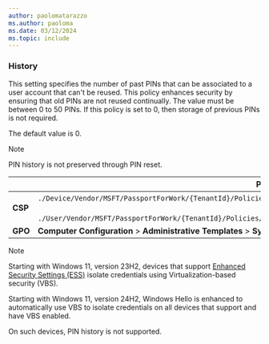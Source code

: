 ```yaml
---
author: paolomatarazzo
ms.author: paoloma
ms.date: 03/12/2024
ms.topic: include
---
```


### History

This setting specifies the number of past PINs that can be associated to a user account that can't be reused. This policy enhances security by ensuring that old PINs are not reused continually. The value must be between 0 to 50 PINs. If this policy is set to 0, then storage of previous PINs is not required.

The default value is 0.

> [!NOTE]
> PIN history is not preserved through PIN reset.

|  | Path |
|--|--|
| **CSP** | `./Device/Vendor/MSFT/PassportForWork/{TenantId}/Policies/PINComplexity/`[devicetenantidpoliciespincomplexityhistory](/windows/client-management/mdm/passportforwork-csp#devicetenantidpoliciespincomplexityhistory)<br><br>`./User/Vendor/MSFT/PassportForWork/{TenantId}/Policies/PINComplexity/`[usertenantidpoliciespincomplexityhistory](/windows/client-management/mdm/passportforwork-csp#usertenantidpoliciespincomplexityhistory) |
| **GPO** | **Computer Configuration** > **Administrative Templates** > **System** > **PIN Complexity** |

> [!NOTE]
>Starting with Windows 11, version 23H2, devices that support [Enhanced Security Settings (ESS)](/windows-hardware/design/device-experiences/windows-hello-enhanced-sign-in-security) isolate credentials using Virtualization-based security (VBS).
>
> Starting with Windows 11, version 24H2, Windows Hello is enhanced to automatically use VBS to isolate credentials on all devices that support and have VBS enabled.
>
> On such devices, PIN history is not supported.
